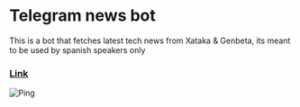 # Telegram news bot
This is a bot that fetches latest tech news from Xataka & Genbeta, its meant to be used by spanish speakers only
### [Link](https://News-TelegramBot.nclsbayona.repl.co)
![Ping](https://github.com/nclsbayona/News-TelegramBot/actions/workflows/main.yml/badge.svg)

